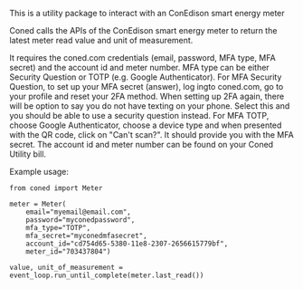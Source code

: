 This is a utility package to interact with an ConEdison smart energy meter

Coned calls the APIs of the ConEdison smart energy meter to return the latest meter read value and unit of measurement.

It requires the coned.com credentials (email, password, MFA type, MFA secret) and the account id and meter number.
MFA type can be either Security Question or TOTP (e.g. Google Authenticator).
For MFA Security Question, to set up your MFA secret (answer), log ingto coned.com, go to your profile and reset your 2FA method. When setting up 2FA again, there will be option to say you do not have texting on your phone. Select this and you should be able to use a security question instead.
For MFA TOTP, choose Google Authenticator, choose a device type and when presented with the QR code, click on "Can't scan?". It should provide you with the MFA secret.
The account id and meter number can be found on your Coned Utility bill.

Example usage:

```
from coned import Meter

meter = Meter(
    email="myemail@email.com",
    password="myconedpassword",
    mfa_type="TOTP",
    mfa_secret="myconedmfasecret",
    account_id="cd754d65-5380-11e8-2307-2656615779bf",
    meter_id="703437804")

value, unit_of_measurement = event_loop.run_until_complete(meter.last_read())
```

